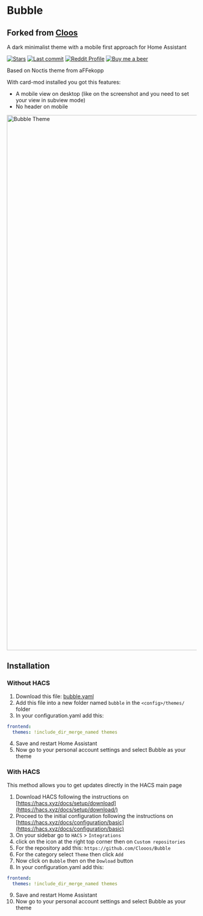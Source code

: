 # Bubble
## Forked from [Cloos](https://github.com/cloos/bubble)
A dark minimalist theme with a mobile first approach for Home Assistant

[![Stars](https://img.shields.io/github/stars/clooos/Bubble)](#) [![Last commit](https://img.shields.io/github/last-commit/clooos/Bubble)](#) [![Reddit Profile](https://img.shields.io/badge/Reddit-My%20stuff-orange?logo=reddit)](https://www.reddit.com/user/Clooooos/submitted/) [![Buy me a beer](https://img.shields.io/badge/Buy%20me%20a-beer-yellow?logo=buy-me-a-coffee)](https://www.buymeacoffee.com/clooos)

Based on Noctis theme from aFFekopp

With card-mod installed you got this features:

- A mobile view on desktop (like on the screenshot and you need to set your view in subview mode)
- No header on mobile


<img width="1423" alt="Bubble Theme" src="https://github.com/Clooos/Bubble/assets/36499953/22ddbbfd-1723-4a88-834f-91bf23ba044a">

## Installation

### Without HACS

1. Download this file: [bubble.yaml](https://raw.githubusercontent.com/Clooos/Bubble/main/themes/bubble.yaml)
2. Add this file into a new folder named `bubble` in the `<config>/themes/` folder
3. In your configuration.yaml add this: 
```yaml
frontend:
  themes: !include_dir_merge_named themes
```
4. Save and restart Home Assistant
5. Now go to your personal account settings and select Bubble as your theme

### With HACS

This method allows you to get updates directly in the HACS main page

1. Download HACS following the instructions on [https://hacs.xyz/docs/setup/download](https://hacs.xyz/docs/setup/download/)
2. Proceed to the initial configuration following the instructions on [https://hacs.xyz/docs/configuration/basic](https://hacs.xyz/docs/configuration/basic)
3. On your sidebar go to `HACS` > `Integrations`
4. click on the icon at the right top corner then on `Custom repositories`
5. For the repository add this: `https://github.com/Clooos/Bubble`
6. For the category select `Theme` then click `Add`
7. Now click on `Bubble` then on the `Dowload` button
8. In your configuration.yaml add this: 
```yaml
frontend:
  themes: !include_dir_merge_named themes
```
9. Save and restart Home Assistant
10. Now go to your personal account settings and select Bubble as your theme
